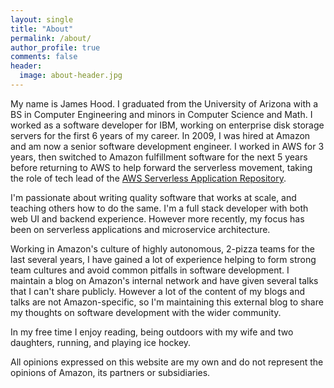 ```yaml
---
layout: single
title: "About"
permalink: /about/
author_profile: true
comments: false
header:
  image: about-header.jpg
---
```


My name is James Hood. I graduated from the University of Arizona with a BS in Computer Engineering and minors in Computer Science and Math. I worked as a software developer for IBM, working on enterprise disk storage servers for the first 6 years of my career. In 2009, I was hired at Amazon and am now a senior software development engineer. I worked in AWS for 3 years, then switched to Amazon fulfillment software for the next 5 years before returning to AWS to help forward the serverless movement, taking the role of tech lead of the [AWS Serverless Application Repository](https://aws.amazon.com/serverless/serverlessrepo/).

I'm passionate about writing quality software that works at scale, and teaching others how to do the same. I'm a full stack developer with both web UI and backend experience. However more recently, my focus has been on serverless applications and microservice architecture.

Working in Amazon's culture of highly autonomous, 2-pizza teams for the last several years, I have gained a lot of experience helping to form strong team cultures and avoid common pitfalls in software development. I maintain a blog on Amazon's internal network and have given several talks that I can't share publicly. However a lot of the content of my blogs and talks are not Amazon-specific, so I'm maintaining this external blog to share my thoughts on software development with the wider community.

In my free time I enjoy reading, being outdoors with my wife and two daughters, running, and playing ice hockey.

All opinions expressed on this website are my own and do not represent the opinions of Amazon, its partners or subsidiaries.
